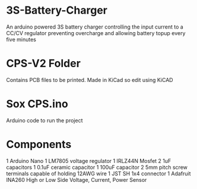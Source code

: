 # 3S-Battery-Charger
An arduino powered 3S battery charger controlling the input current to a CC/CV regulator preventing overcharge and allowing battery topup every five minutes

# CPS-V2 Folder
Contains PCB files to be printed. Made in KiCad so edit using KiCAD

# Sox CPS.ino
Arduino code to run the project

# Components
1 Arduino Nano
1 LM7805 voltage regulator
1 IRLZ44N Mosfet
2 1uF capacitors
1 0.1uF ceramic capacitor
1 100uF capacitor
2 5mm pitch screw terminals capable of holding 12AWG wire
1 JST SH 1x4 connector
1 Adafruit INA260 High or Low Side Voltage, Current, Power Sensor
